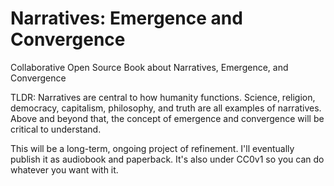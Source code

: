 # Narratives: Emergence and Convergence

Collaborative Open Source Book about Narratives, Emergence, and Convergence

TLDR: Narratives are central to how humanity functions. Science, religion, democracy, capitalism, philosophy, and truth are all examples of narratives. Above and beyond that, the concept of emergence and convergence will be critical to understand.

This will be a long-term, ongoing project of refinement. I'll eventually publish it as audiobook and paperback. It's also under CC0v1 so you can do whatever you want with it.